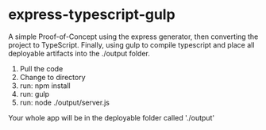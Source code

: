 # express-typescript-gulp
A simple Proof-of-Concept using the express generator, then converting the project to TypeScript. Finally, using gulp to compile typescript and place all deployable artifacts into the ./output folder.


1. Pull the code
2. Change to directory
3. run: npm install
4. run: gulp
5. run: node ./output/server.js

Your whole app will be in the deployable folder called './output'
